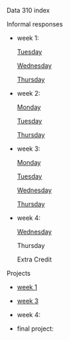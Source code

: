 
Data 310 index

Informal responses

- week 1: 
  
    [Tuesday](TuesdayWeek1.md)
  
    [Wednesday](WednesdayWeek1.md)
  
    [Thursday](https://gwen013.github.io/data310/writeup01.html)
  

- week 2:
  
    [Monday](MondayWeek2.md)
  
    [Tuesday](TusedayWeek2.md)
  
    [Thursday](ThursdayWeek2.md)
  

- week 3:
  
    [Monday](MondayWeek3.md)
  
    [Tuesday](TuesdayWeek3.md)
  
    [Wednesday](WednesdayWeek3.md)
  
    [Thursday](ThursdayWeek3.md)
  

- week 4:
  
    [Wednesday](WednesdayWeek4.md)
  
    Thursday

    Extra Credit

Projects

- [week 1](Project1.md)
  

- [week 3](Project2.md)


- week 4:
  

- final project:
